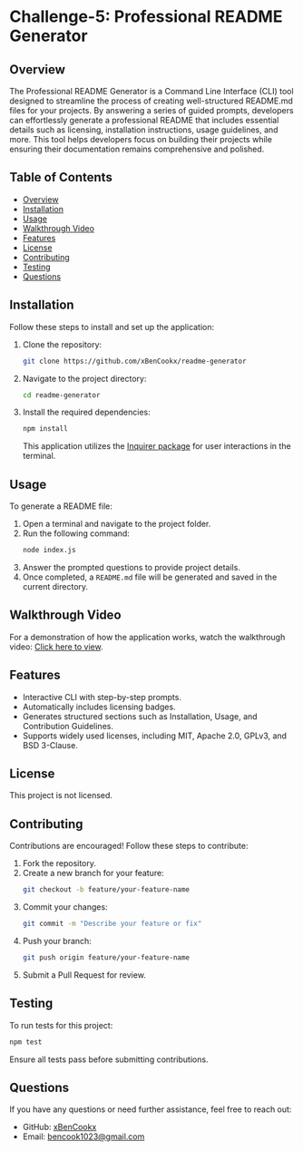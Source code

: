 # Challenge-5: Professional README Generator

## Overview

The Professional README Generator is a Command Line Interface (CLI) tool designed to streamline the process of creating well-structured README.md files for your projects. By answering a series of guided prompts, developers can effortlessly generate a professional README that includes essential details such as licensing, installation instructions, usage guidelines, and more. This tool helps developers focus on building their projects while ensuring their documentation remains comprehensive and polished.

## Table of Contents

- [Overview](#overview)
- [Installation](#installation)
- [Usage](#usage)
- [Walkthrough Video](#walkthrough-video)
- [Features](#features)
- [License](#license)
- [Contributing](#contributing)
- [Testing](#testing)
- [Questions](#questions)

## Installation

Follow these steps to install and set up the application:

1. Clone the repository:
   ```sh
   git clone https://github.com/xBenCookx/readme-generator
   ```
2. Navigate to the project directory:
   ```sh
   cd readme-generator
   ```
3. Install the required dependencies:
   ```sh
   npm install
   ```
   This application utilizes the [Inquirer package](https://www.npmjs.com/package/inquirer) for user interactions in the terminal.

## Usage

To generate a README file:

1. Open a terminal and navigate to the project folder.
2. Run the following command:
   ```sh
   node index.js
   ```
3. Answer the prompted questions to provide project details.
4. Once completed, a `README.md` file will be generated and saved in the current directory.

## Walkthrough Video

For a demonstration of how the application works, watch the walkthrough video:
[Click here to view](https://github.com/xBenCookx/readme-generator/blob/main/Develop/video/Readme-tutorial.mov).

## Features

- Interactive CLI with step-by-step prompts.
- Automatically includes licensing badges.
- Generates structured sections such as Installation, Usage, and Contribution Guidelines.
- Supports widely used licenses, including MIT, Apache 2.0, GPLv3, and BSD 3-Clause.

## License

This project is not licensed.

## Contributing

Contributions are encouraged! Follow these steps to contribute:

1. Fork the repository.
2. Create a new branch for your feature:
   ```sh
   git checkout -b feature/your-feature-name
   ```
3. Commit your changes:
   ```sh
   git commit -m "Describe your feature or fix"
   ```
4. Push your branch:
   ```sh
   git push origin feature/your-feature-name
   ```
5. Submit a Pull Request for review.

## Testing

To run tests for this project:
```sh
npm test
```
Ensure all tests pass before submitting contributions.

## Questions

If you have any questions or need further assistance, feel free to reach out:

- GitHub: [xBenCookx](https://github.com/xBenCookx)
- Email: [bencook1023@gmail.com](mailto:bencook1023@gmail.com)